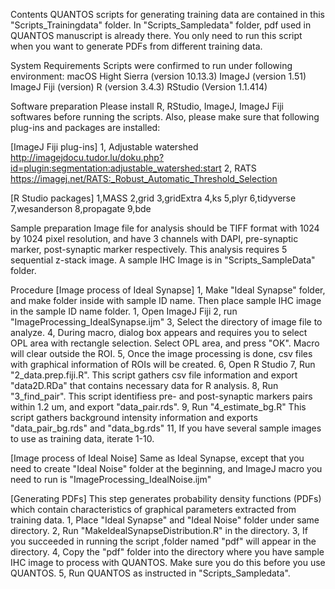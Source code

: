Contents
QUANTOS scripts for generating training data are contained in this "Scripts_Trainingdata" folder.
In "Scripts_Sampledata" folder, pdf used in QUANTOS manuscript is already there.
You only need to run this script when you want to generate PDFs from different training data.

System Requirements
Scripts were confirmed to run under following environment:
macOS Hight Sierra (version 10.13.3)
ImageJ (version 1.51)
ImageJ Fiji (version)
R (version 3.4.3)
RStudio (Version 1.1.414)

Software preparation
Please install R, RStudio, ImageJ, ImageJ Fiji softwares before running the scripts.
Also, please make sure that following plug-ins and packages are installed:

[ImageJ Fiji plug-ins]
	1, Adjustable watershed
	http://imagejdocu.tudor.lu/doku.php?id=plugin:segmentation:adjustable_watershed:start
	2, RATS
	https://imagej.net/RATS:_Robust_Automatic_Threshold_Selection

[R Studio packages]
	1,MASS
	2,grid
	3,gridExtra
	4,ks
	5,plyr
	6,tidyverse
	7,wesanderson
	8,propagate
	9,bde


Sample preparation
Image file for analysis should be TIFF format with 1024 by 1024 pixel resolution, and have 3 channels with DAPI, pre-synaptic marker, post-synaptic marker respectively. This analysis requires 5 sequential z-stack image.
A sample IHC Image is in "Scripts_SampleData" folder.


Procedure
[Image process of Ideal Synapse]
1, Make "Ideal Synapse" folder, and make folder inside with sample ID name. Then place sample IHC image in the sample ID name folder.
1, Open ImageJ Fiji
2, run "ImageProcessing_IdealSynapse.ijm"
3, Select the directory of image file to analyze. 
4, During macro, dialog box appears and requires you to select OPL area with rectangle selection. Select OPL area, and press "OK". Macro will clear outside the ROI.
5, Once the image processing is done, csv files with graphical information of ROIs will be created. 
6, Open R Studio
7, Run "2_data.prep.fiji.R". This script gathers csv file information and export "data2D.RDa" that contains necessary data for R analysis.
8, Run "3_find_pair". This script identifiess pre- and post-synaptic markers pairs within 1.2 um, and export "data_pair.rds".
9, Run "4_estimate_bg.R" This script gathers background intensity information and exports "data_pair_bg.rds" and "data_bg.rds"
11, If you have several sample images to use as training data, iterate 1-10.

[Image process of Ideal Noise]
Same as Ideal Synapse, except that you need to create "Ideal Noise" folder at the beginning, and ImageJ macro you need to run is "ImageProcessing_IdealNoise.ijm"

[Generating PDFs]
This step generates probability density functions (PDFs) which contain characteristics of graphical parameters extracted from training data.
1, Place "Ideal Synapse" and "Ideal Noise" folder under same directory.
2, Run "MakeIdealSynapseDistribution.R" in the directory.
3, If you succeeded in running the script ,folder named "pdf" will appear in the directory.
4, Copy the "pdf" folder into the directory where you have sample IHC image to process with QUANTOS. Make sure you do this before you use QUANTOS.
5, Run QUANTOS as instructed in "Scripts_Sampledata".

